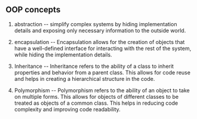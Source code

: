 ## OOP concepts

1. abstraction 
 -- simplify complex systems by hiding implementation details and exposing only necessary information to the outside world.

 2. encapsulation
 -- Encapsulation allows for the creation of objects that have a well-defined interface for interacting with the rest of the system, while hiding the implementation details.

 3. Inheritance
 -- Inheritance refers to the ability of a class to inherit properties and behavior from a parent class. This allows for code reuse and helps in creating a hierarchical structure in the code.

 4. Polymorphism
 -- Polymorphism refers to the ability of an object to take on multiple forms. This allows for objects of different classes to be treated as objects of a common class. This helps in reducing code complexity and improving code readability.

